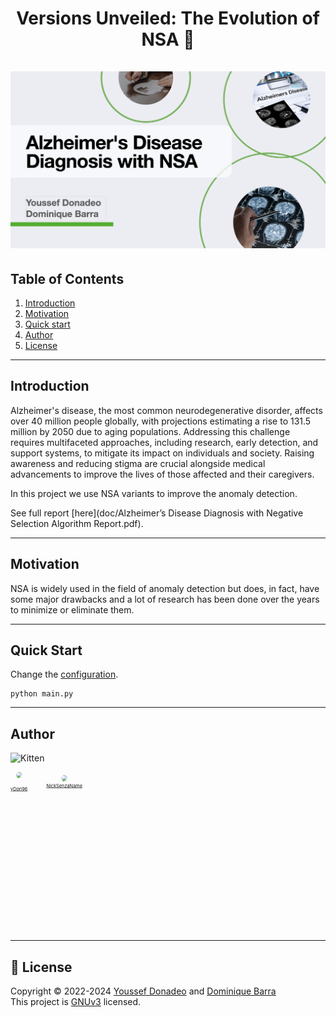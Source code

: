 <h1 align="center">
    Versions Unveiled: The Evolution of NSA 🚀
    <br />
    <br />
    <img src="resources/Banner.png" alt="Banner">
</h1>


## Table of Contents

1. [Introduction](#introduction)
2. [Motivation](#motivation)
3. [Quick start](#quick-start)
4. [Author](#author)
5. [License](#license)
---
## Introduction

Alzheimer's disease, the most common neurodegenerative disorder, affects over 40 million people globally, with projections estimating a rise to 131.5 million by 2050 due to aging populations. Addressing this challenge requires multifaceted approaches, including research, early detection, and support systems, to mitigate its impact on individuals and society. Raising awareness and reducing stigma are crucial alongside medical advancements to improve the lives of those affected and their caregivers.

In this project we use NSA variants to improve the anomaly detection.

See full report [here](doc/Alzheimer’s Disease Diagnosis with Negative Selection Algorithm Report.pdf).

---
## Motivation


NSA is widely used in the field of anomaly detection but does, in fact, have some major drawbacks and
a lot of research has been done over the years to minimize or eliminate them.

---
## Quick Start

Change the [configuration](config/config.yml).

```commandline
python main.py
```

---
## Author

![Kitten](https://images.weserv.nl/?url=https://github.com/yDon96.png?v=4&h=60&w=60&fit=cover&mask=circle&maxage=7d)

<svg fill="none" viewBox="0 0 800 400" width="800" height="400" xmlns="http://www.w3.org/2000/svg">
	<foreignObject width="100%" height="100%">
		<div xmlns="http://www.w3.org/1999/xhtml">
            <style>
              .row {
                  display: flex; 
                  gap: 3rem; 
                  align-items: center;
               }
              .col {
                  display: flex;
                  flex-direction: column; 
                  align-items: center;
                }
              .container {
                  margin-bottom: -1rem;
                }
              .image {
                  border-radius: 50%;
              }
            </style>
            <div class="row">
                <div class="col">
                    <a href="https://github.com/yDon96">
                        <img src="https://github.com/yDon96.png" width="60px;" class="image" style="border-radius:50%"/>
                    </a>
                    <br />
                    <sub>
                        <a href="https://github.com/yDon96" style="text-align: center">
                            yDon96
                        </a>
                    </sub>
                </div>
                <div style="display: flex; flex-direction: column; align-items: center;">
                    <a href="https://github.com/NickSenzaName" style="margin-bottom: -1rem">
                        <img src="https://github.com/NickSenzaName.png" width="60px;" style="border-radius: 50%"/>
                    </a>
                    <br />
                    <sub>
                        <a href="https://github.com/NickSenzaName" style="text-align: center">
                            NickSenzaName
                        </a>
                    </sub>
                </div>
            </div>
        </div>
	</foreignObject>
</svg>


---
## 📝 License

Copyright © 2022-2024 [Youssef Donadeo](https://github.com/yDon96) and [Dominique Barra](https://github.com/NickSenzaName) <br/>
This project is [GNUv3]() licensed.
